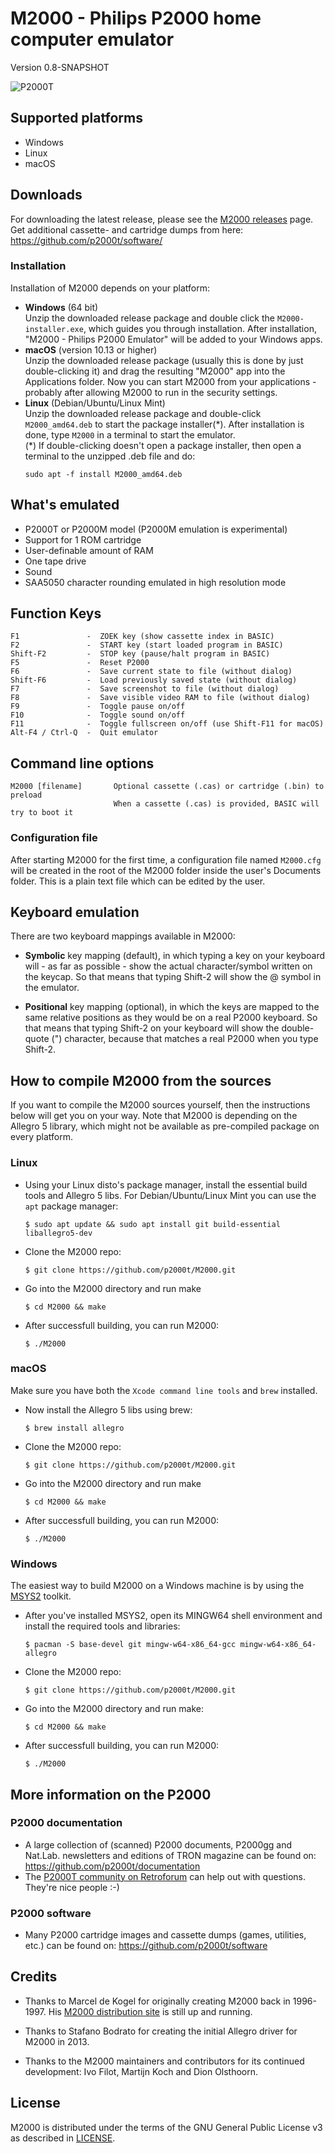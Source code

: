 # M2000 - Philips P2000 home computer emulator
Version 0.8-SNAPSHOT

![P2000T](/img/P2000T.png)
                                     
## Supported platforms

* Windows
* Linux
* macOS

## Downloads

For downloading the latest release, please see the [M2000 releases](https://github.com/p2000t/M2000/releases) page.\
Get additional cassette- and cartridge dumps from here: https://github.com/p2000t/software/

### Installation

Installation of M2000 depends on your platform:
* **Windows** (64 bit) \
  Unzip the downloaded release package and double click the `M2000-installer.exe`, which guides you through installation. After installation, "M2000 - Philips P2000 Emulator" will be added to your Windows apps.
* **macOS** (version 10.13 or higher) \
  Unzip the downloaded release package (usually this is done by just double-clicking it) and drag the resulting "M2000" app into the Applications folder. Now you can start M2000 from your applications - probably after allowing M2000 to run in the security settings.
* **Linux** (Debian/Ubuntu/Linux Mint) \
  Unzip the downloaded release package and double-click `M2000_amd64.deb` to start the package installer(\*). After installation is done, type `M2000` in a terminal to start the emulator. \
  (\*) If double-clicking doesn't open a package installer, then open a terminal to the unzipped .deb file and do:
  ```
  sudo apt -f install M2000_amd64.deb
  ```

## What's emulated

-  P2000T or P2000M model (P2000M emulation is experimental)
-  Support for 1 ROM cartridge
-  User-definable amount of RAM
-  One tape drive
-  Sound
-  SAA5050 character rounding emulated in high resolution mode

## Function Keys
```
F1               -  ZOEK key (show cassette index in BASIC)
F2               -  START key (start loaded program in BASIC)
Shift-F2         -  STOP key (pause/halt program in BASIC)
F5               -  Reset P2000
F6               -  Save current state to file (without dialog)
Shift-F6         -  Load previously saved state (without dialog)
F7               -  Save screenshot to file (without dialog)
F8               -  Save visible video RAM to file (without dialog)
F9               -  Toggle pause on/off
F10              -  Toggle sound on/off
F11              -  Toggle fullscreen on/off (use Shift-F11 for macOS)
Alt-F4 / Ctrl-Q  -  Quit emulator
```

## Command line options
```
M2000 [filename]       Optional cassette (.cas) or cartridge (.bin) to preload
                       When a cassette (.cas) is provided, BASIC will try to boot it
```

### Configuration file

After starting M2000 for the first time, a configuration file named `M2000.cfg` will be created in the root of the M2000 folder inside the user's Documents folder. This is a plain text file which can be edited by the user.

## Keyboard emulation

There are two keyboard mappings available in M2000:

- **Symbolic** key mapping (default), in which typing a key on your keyboard will - as far as possible - show the actual character/symbol written on the keycap. So that means that typing Shift-2 will show the @ symbol in the emulator.

- **Positional** key mapping (optional), in which the keys are mapped to the same relative positions as they would be on a real P2000 keyboard. So that means that typing Shift-2 on your keyboard will show the double-quote (") character, because that matches a real P2000 when you type Shift-2.

## How to compile M2000 from the sources

If you want to compile the M2000 sources yourself, then the instructions below will get you on your way. Note that M2000 is depending on the Allegro 5 library, which might not be available as pre-compiled package on every platform.

### Linux
* Using your Linux disto's package manager, install the essential build tools and Allegro 5 libs. For Debian/Ubuntu/Linux Mint you can use the `apt` package manager:
  ```
  $ sudo apt update && sudo apt install git build-essential liballegro5-dev
  ```
* Clone the M2000 repo:
  ```
  $ git clone https://github.com/p2000t/M2000.git
  ```
* Go into the M2000 directory and run make
  ```
  $ cd M2000 && make
  ```
* After successfull building, you can run M2000:
  ```
  $ ./M2000
  ```

### macOS
Make sure you have both the `Xcode command line tools` and `brew` installed.
* Now install the Allegro 5 libs using brew:
  ```
  $ brew install allegro
  ```
* Clone the M2000 repo:
  ```
  $ git clone https://github.com/p2000t/M2000.git
  ```
* Go into the M2000 directory and run make
  ```
  $ cd M2000 && make
  ```
* After successfull building, you can run M2000:
  ```
  $ ./M2000
  ```

### Windows
The easiest way to build M2000 on a Windows machine is by using the [MSYS2](https://www.msys2.org/) toolkit.


* After you've installed MSYS2, open its MINGW64 shell environment and install the required tools and libraries:
  ```
  $ pacman -S base-devel git mingw-w64-x86_64-gcc mingw-w64-x86_64-allegro
  ```
* Clone the M2000 repo:
  ```
  $ git clone https://github.com/p2000t/M2000.git
  ```
* Go into the M2000 directory and run make:
  ```
  $ cd M2000 && make
  ```
* After successfull building, you can run M2000:
  ```
  $ ./M2000
  ```

## More information on the P2000

### P2000 documentation
* A large collection of (scanned) P2000 documents, P2000gg and Nat.Lab. newsletters and editions of TRON magazine can be found on: https://github.com/p2000t/documentation
* The [P2000T community on Retroforum](https://www.retroforum.nl/topic/3914-philips-p2000t/
) can help out with questions. They're nice people :-)

### P2000 software
* Many P2000 cartridge images and cassette dumps (games, utilities, etc.) can be found on: https://github.com/p2000t/software

## Credits

* Thanks to Marcel de Kogel for originally creating M2000 back in 1996-1997. His [M2000 distribution site](https://www.komkon.org/~dekogel/m2000.html) is still up and running.

* Thanks to Stafano Bodrato for creating the initial Allegro driver for M2000 in 2013.

* Thanks to the M2000 maintainers and contributors for its continued development: Ivo Filot, Martijn Koch and Dion Olsthoorn.

## License

M2000 is distributed under the terms of the GNU General Public License v3 as described in [LICENSE](LICENSE).

